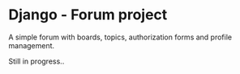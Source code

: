 # Django - Forum project

A simple forum with boards, topics, authorization forms and profile management.

Still in progress..
